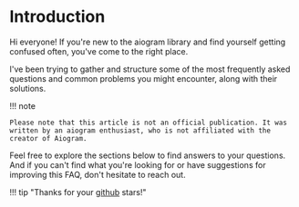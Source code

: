 # Introduction

Hi everyone! If you're new to the aiogram library and find yourself getting confused often, you've come to the right place.

I've been trying to gather and structure some of the most frequently asked questions and common problems you might encounter, along with their solutions.

!!! note

    Please note that this article is not an official publication. It was written by an aiogram enthusiast, who is not affiliated with the creator of Aiogram.

Feel free to explore the sections below to find answers to your questions. And if you can't find what you're looking for or have suggestions for improving this FAQ, don't hesitate to reach out.

!!! tip "Thanks for your [github](https://github.com/akchonya/aiogram-3-faq) stars!"
